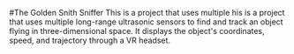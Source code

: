 #The Golden Snith Sniffer
This is a project that uses multiple 
his is a project that uses multiple long-range ultrasonic sensors to find and track
an object flying in three-dimensional space. It displays the object's coordinates,
speed, and trajectory through a VR headset.

